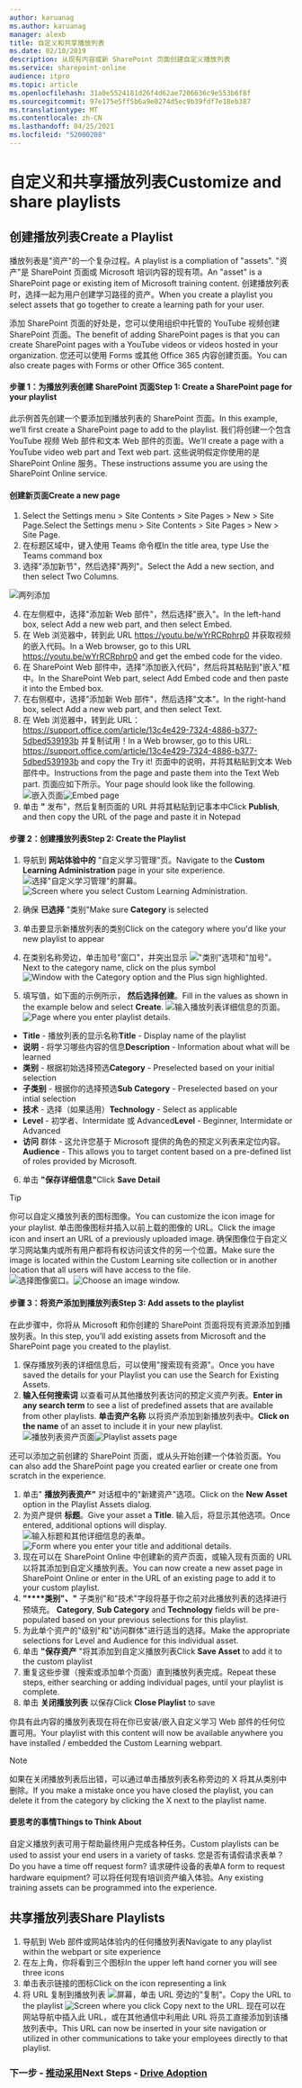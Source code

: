 ```yaml
---
author: karuanag
ms.author: karuanag
manager: alexb
title: 自定义和共享播放列表
ms.date: 02/10/2019
description: 从现有内容或新 SharePoint 页面创建自定义播放列表
ms.service: sharepoint-online
audience: itpro
ms.topic: article
ms.openlocfilehash: 31a0e5524181d26f4d62ae7206636c9e553b6f8f
ms.sourcegitcommit: 97e175e5ff5b6a9e0274d5ec9b39fdf7e18eb387
ms.translationtype: MT
ms.contentlocale: zh-CN
ms.lasthandoff: 04/25/2021
ms.locfileid: "52000208"
---
```

# <a name="customize-and-share-playlists"></a><span data-ttu-id="33b4d-103">自定义和共享播放列表</span><span class="sxs-lookup"><span data-stu-id="33b4d-103">Customize and share playlists</span></span>

## <a name="create-a-playlist"></a><span data-ttu-id="33b4d-104">创建播放列表</span><span class="sxs-lookup"><span data-stu-id="33b4d-104">Create a Playlist</span></span>

<span data-ttu-id="33b4d-105">播放列表是"资产"的一个复杂过程。</span><span class="sxs-lookup"><span data-stu-id="33b4d-105">A playlist is a compliation of "assets".</span></span> <span data-ttu-id="33b4d-106">"资产"是 SharePoint 页面或 Microsoft 培训内容的现有项。</span><span class="sxs-lookup"><span data-stu-id="33b4d-106">An "asset" is a SharePoint page or existing item of Microsoft training content.</span></span> <span data-ttu-id="33b4d-107">创建播放列表时，选择一起为用户创建学习路径的资产。</span><span class="sxs-lookup"><span data-stu-id="33b4d-107">When you create a playlist you select assets that go together to create a learning path for your user.</span></span>  

<span data-ttu-id="33b4d-108">添加 SharePoint 页面的好处是，您可以使用组织中托管的 YouTube 视频创建 SharePoint 页面。</span><span class="sxs-lookup"><span data-stu-id="33b4d-108">The benefit of adding SharePoint pages is that you can create SharePoint pages with a YouTube videos or videos hosted in your organization.</span></span> <span data-ttu-id="33b4d-109">您还可以使用 Forms 或其他 Office 365 内容创建页面。</span><span class="sxs-lookup"><span data-stu-id="33b4d-109">You can also create pages with Forms or other Office 365 content.</span></span>  

#### <a name="step-1-create-a-sharepoint-page-for-your-playlist"></a><span data-ttu-id="33b4d-110">步骤 1：为播放列表创建 SharePoint 页面</span><span class="sxs-lookup"><span data-stu-id="33b4d-110">Step 1: Create a SharePoint page for your playlist</span></span>
<span data-ttu-id="33b4d-111">此示例首先创建一个要添加到播放列表的 SharePoint 页面。</span><span class="sxs-lookup"><span data-stu-id="33b4d-111">In this example, we’ll first create a SharePoint page to add to the playlist.</span></span> <span data-ttu-id="33b4d-112">我们将创建一个包含 YouTube 视频 Web 部件和文本 Web 部件的页面。</span><span class="sxs-lookup"><span data-stu-id="33b4d-112">We’ll create a page with a YouTube video web part and Text web part.</span></span>  <span data-ttu-id="33b4d-113">这些说明假定你使用的是 SharePoint Online 服务。</span><span class="sxs-lookup"><span data-stu-id="33b4d-113">These instructions assume you are using the SharePoint Online service.</span></span> 

#### <a name="create-a-new-page"></a><span data-ttu-id="33b4d-114">创建新页面</span><span class="sxs-lookup"><span data-stu-id="33b4d-114">Create a new page</span></span>
1.  <span data-ttu-id="33b4d-115">Select the Settings menu > Site Contents > Site Pages > New > Site Page.</span><span class="sxs-lookup"><span data-stu-id="33b4d-115">Select the Settings menu > Site Contents > Site Pages > New > Site Page.</span></span>
2.  <span data-ttu-id="33b4d-116">在标题区域中，键入使用 Teams 命令框</span><span class="sxs-lookup"><span data-stu-id="33b4d-116">In the title area, type Use the Teams command box</span></span>
3.  <span data-ttu-id="33b4d-117">选择"添加新节"，然后选择"两列"。</span><span class="sxs-lookup"><span data-stu-id="33b4d-117">Select the Add a new section, and then select Two Columns.</span></span>

![两列添加](media/clo365addtwocolumn.png)

4.  <span data-ttu-id="33b4d-119">在左侧框中，选择"添加新 Web 部件"，然后选择"嵌入"。</span><span class="sxs-lookup"><span data-stu-id="33b4d-119">In the left-hand box, select Add a new web part, and then select Embed.</span></span> 
5.  <span data-ttu-id="33b4d-120">在 Web 浏览器中，转到此 URL https://youtu.be/wYrRCRphrp0 并获取视频的嵌入代码。</span><span class="sxs-lookup"><span data-stu-id="33b4d-120">In a Web browser, go to this URL https://youtu.be/wYrRCRphrp0 and get the embed code for the video.</span></span> 
6.  <span data-ttu-id="33b4d-121">在 SharePoint Web 部件中，选择"添加嵌入代码"，然后将其粘贴到"嵌入"框中。</span><span class="sxs-lookup"><span data-stu-id="33b4d-121">In the SharePoint Web part, select Add Embed code and then paste it into the Embed box.</span></span> 
7.  <span data-ttu-id="33b4d-122">在右侧框中，选择"添加新 Web 部件"，然后选择"文本"。</span><span class="sxs-lookup"><span data-stu-id="33b4d-122">In the right-hand box, select Add a new web part, and then select Text.</span></span> 
8.  <span data-ttu-id="33b4d-123">在 Web 浏览器中，转到此 URL： https://support.office.com/article/13c4e429-7324-4886-b377-5dbed539193b 并复制试用！</span><span class="sxs-lookup"><span data-stu-id="33b4d-123">In a Web browser, go to this URL: https://support.office.com/article/13c4e429-7324-4886-b377-5dbed539193b and copy the Try it!</span></span> <span data-ttu-id="33b4d-124">页面中的说明，并将其粘贴到文本 Web 部件中。</span><span class="sxs-lookup"><span data-stu-id="33b4d-124">Instructions from the page and paste them into the Text Web part.</span></span> <span data-ttu-id="33b4d-125">页面应如下所示。</span><span class="sxs-lookup"><span data-stu-id="33b4d-125">Your page should look like the following.</span></span> 
<span data-ttu-id="33b4d-126">![嵌入页面](media/clo365teamscommandbox.png)</span><span class="sxs-lookup"><span data-stu-id="33b4d-126">![Embed page](media/clo365teamscommandbox.png)</span></span>
9.  <span data-ttu-id="33b4d-127">单击 **"** 发布"，然后复制页面的 URL 并将其粘贴到记事本中</span><span class="sxs-lookup"><span data-stu-id="33b4d-127">Click **Publish**, and then copy the URL of the page and paste it in Notepad</span></span>

#### <a name="step-2-create-the-playlist"></a><span data-ttu-id="33b4d-128">步骤 2：创建播放列表</span><span class="sxs-lookup"><span data-stu-id="33b4d-128">Step 2: Create the Playlist</span></span>

1. <span data-ttu-id="33b4d-129">导航到 **网站体验中的** "自定义学习管理"页。</span><span class="sxs-lookup"><span data-stu-id="33b4d-129">Navigate to the **Custom Learning Administration** page in your site experience.</span></span>
<span data-ttu-id="33b4d-130">![选择"自定义学习管理"的屏幕。](media/custom_admin.png)</span><span class="sxs-lookup"><span data-stu-id="33b4d-130">![Screen where you select Custom Learning Administration.](media/custom_admin.png)</span></span>
1. <span data-ttu-id="33b4d-131">确保 **已选择** "类别"</span><span class="sxs-lookup"><span data-stu-id="33b4d-131">Make sure **Category** is selected</span></span> 
1. <span data-ttu-id="33b4d-132">单击要显示新播放列表的类别</span><span class="sxs-lookup"><span data-stu-id="33b4d-132">Click on the category where you'd like your new playlist to appear</span></span>
1. <span data-ttu-id="33b4d-133">在类别名称旁边，单击加号"窗口"，并突出显示 ![ "类别"选项和"加号"。](media/custom_addplay.png)</span><span class="sxs-lookup"><span data-stu-id="33b4d-133">Next to the category name, click on the plus symbol ![Window with the Category option and the Plus sign highlighted.](media/custom_addplay.png)</span></span>

1. <span data-ttu-id="33b4d-134">填写值，如下面的示例所示， **然后选择创建**。</span><span class="sxs-lookup"><span data-stu-id="33b4d-134">Fill in the values as shown in the example below and select **Create**.</span></span> 
<span data-ttu-id="33b4d-135">![输入播放列表详细信息的页面。](media/custom_details.png)</span><span class="sxs-lookup"><span data-stu-id="33b4d-135">![Page where you enter playlist details.](media/custom_details.png)</span></span>
- <span data-ttu-id="33b4d-136">**Title** - 播放列表的显示名称</span><span class="sxs-lookup"><span data-stu-id="33b4d-136">**Title** - Display name of the playlist</span></span>
- <span data-ttu-id="33b4d-137">**说明** - 将学习哪些内容的信息</span><span class="sxs-lookup"><span data-stu-id="33b4d-137">**Description** - Information about what will be learned</span></span>
- <span data-ttu-id="33b4d-138">**类别** - 根据初始选择预选</span><span class="sxs-lookup"><span data-stu-id="33b4d-138">**Category** - Preselected based on your initial selection</span></span>
- <span data-ttu-id="33b4d-139">**子类别** - 根据你的选择预选</span><span class="sxs-lookup"><span data-stu-id="33b4d-139">**Sub Category** - Preselected based on your intial selection</span></span>
- <span data-ttu-id="33b4d-140">**技术** - 选择（如果适用）</span><span class="sxs-lookup"><span data-stu-id="33b4d-140">**Technology** - Select as applicable</span></span>
- <span data-ttu-id="33b4d-141">**Level** - 初学者、Intermidate 或 Advanced</span><span class="sxs-lookup"><span data-stu-id="33b4d-141">**Level** - Beginner, Intermidate or Advanced</span></span>
- <span data-ttu-id="33b4d-142">**访问** 群体 - 这允许您基于 Microsoft 提供的角色的预定义列表来定位内容。</span><span class="sxs-lookup"><span data-stu-id="33b4d-142">**Audience** - This allows you to target content based on a pre-defined list of roles provided by Microsoft.</span></span>

6. <span data-ttu-id="33b4d-143">单击 **"保存详细信息"**</span><span class="sxs-lookup"><span data-stu-id="33b4d-143">Click **Save Detail**</span></span>

> [!TIP]
> <span data-ttu-id="33b4d-144">你可以自定义播放列表的图标图像。</span><span class="sxs-lookup"><span data-stu-id="33b4d-144">You can customize the icon image for your playlist.</span></span>  <span data-ttu-id="33b4d-145">单击图像图标并插入以前上载的图像的 URL。</span><span class="sxs-lookup"><span data-stu-id="33b4d-145">Click the image icon and insert an URL of a previously uploaded image.</span></span>  <span data-ttu-id="33b4d-146">确保图像位于自定义学习网站集内或所有用户都将有权访问该文件的另一个位置。</span><span class="sxs-lookup"><span data-stu-id="33b4d-146">Make sure the image is located within the Custom Learning site collection or in another location that all users will have access to the file.</span></span>  
<span data-ttu-id="33b4d-147">![选择图像窗口。](media/custom_image.png)</span><span class="sxs-lookup"><span data-stu-id="33b4d-147">![Choose an image window.](media/custom_image.png)</span></span>

#### <a name="step-3-add-assets-to-the-playlist"></a><span data-ttu-id="33b4d-148">步骤 3：将资产添加到播放列表</span><span class="sxs-lookup"><span data-stu-id="33b4d-148">Step 3: Add assets to the playlist</span></span>
<span data-ttu-id="33b4d-149">在此步骤中，你将从 Microsoft 和你创建的 SharePoint 页面将现有资源添加到播放列表。</span><span class="sxs-lookup"><span data-stu-id="33b4d-149">In this step, you’ll add existing assets from Microsoft and the SharePoint page you created to the playlist.</span></span> 

1. <span data-ttu-id="33b4d-150">保存播放列表的详细信息后，可以使用"搜索现有资源"。</span><span class="sxs-lookup"><span data-stu-id="33b4d-150">Once you have saved the details for your Playlist you can use the Search for Existing Assets.</span></span>
1. <span data-ttu-id="33b4d-151">**输入任何搜索词** 以查看可从其他播放列表访问的预定义资产列表。</span><span class="sxs-lookup"><span data-stu-id="33b4d-151">**Enter in any search term** to see a list of predefined assets that are available from other playlists.</span></span> <span data-ttu-id="33b4d-152">**单击资产名称** 以将资产添加到新播放列表中。</span><span class="sxs-lookup"><span data-stu-id="33b4d-152">**Click on the name** of an asset to include it in your new playlist.</span></span><br/>
<span data-ttu-id="33b4d-153">![播放列表资产页面](media/custom_slist.png)</span><span class="sxs-lookup"><span data-stu-id="33b4d-153">![Playlist assets page](media/custom_slist.png)</span></span>

<span data-ttu-id="33b4d-154">还可以添加之前创建的 SharePoint 页面，或从头开始创建一个体验页面。</span><span class="sxs-lookup"><span data-stu-id="33b4d-154">You can also add the SharePoint page you created earlier or create one from scratch in the experience.</span></span>

1. <span data-ttu-id="33b4d-155">单击" **播放列表资产"** 对话框中的"新建资产"选项。</span><span class="sxs-lookup"><span data-stu-id="33b4d-155">Click on the **New Asset** option in the Playlist Assets dialog.</span></span>
1. <span data-ttu-id="33b4d-156">为资产提供 **标题**。</span><span class="sxs-lookup"><span data-stu-id="33b4d-156">Give your asset a **Title**.</span></span> <span data-ttu-id="33b4d-157">输入后，将显示其他选项。</span><span class="sxs-lookup"><span data-stu-id="33b4d-157">Once entered, additional options will display.</span></span>
<span data-ttu-id="33b4d-158">![输入标题和其他详细信息的表单。](media/custom_newpage.png)</span><span class="sxs-lookup"><span data-stu-id="33b4d-158">![Form where you enter your title and additional details.](media/custom_newpage.png)</span></span>
1. <span data-ttu-id="33b4d-159">现在可以在 SharePoint Online 中创建新的资产页面，或输入现有页面的 URL 以将其添加到自定义播放列表。</span><span class="sxs-lookup"><span data-stu-id="33b4d-159">You can now create a new asset page in SharePoint Online or enter in the URL of an existing page to add it to your custom playlist.</span></span> 
1. <span data-ttu-id="33b4d-160">**"\*\*\*\*类别"、"** 子类别"和"技术"字段将基于你之前对此播放列表的选择进行预填充。 </span><span class="sxs-lookup"><span data-stu-id="33b4d-160">**Category**, **Sub Category** and **Technology** fields will be pre-populated based on your previous selections for this playlist.</span></span>
1. <span data-ttu-id="33b4d-161">为此单个资产的"级别"和"访问群体"进行适当的选择。</span><span class="sxs-lookup"><span data-stu-id="33b4d-161">Make the appropriate selections for Level and Audience for this individual asset.</span></span>  
1. <span data-ttu-id="33b4d-162">单击 **"保存资产** "将其添加到自定义播放列表</span><span class="sxs-lookup"><span data-stu-id="33b4d-162">Click **Save Asset** to add it to the custom playlist</span></span>
1. <span data-ttu-id="33b4d-163">重复这些步骤（搜索或添加单个页面）直到播放列表完成。</span><span class="sxs-lookup"><span data-stu-id="33b4d-163">Repeat these steps, either searching or adding individual pages, until your playlist is complete.</span></span> 
1. <span data-ttu-id="33b4d-164">单击 **关闭播放列表** 以保存</span><span class="sxs-lookup"><span data-stu-id="33b4d-164">Click **Close Playlist** to save</span></span>

<span data-ttu-id="33b4d-165">你具有此内容的播放列表现在将在你已安装/嵌入自定义学习 Web 部件的任何位置可用。</span><span class="sxs-lookup"><span data-stu-id="33b4d-165">Your playlist with this content will now be available anywhere you have installed / embedded the Custom Learning webpart.</span></span> 

> [!NOTE]
> <span data-ttu-id="33b4d-166">如果在关闭播放列表后出错，可以通过单击播放列表名称旁边的 X 将其从类别中删除。</span><span class="sxs-lookup"><span data-stu-id="33b4d-166">If you make a mistake once you have closed the playlist, you can delete it from the category by clicking the X next to the playlist name.</span></span>  

#### <a name="things-to-think-about"></a><span data-ttu-id="33b4d-167">要思考的事情</span><span class="sxs-lookup"><span data-stu-id="33b4d-167">Things to Think About</span></span>

<span data-ttu-id="33b4d-168">自定义播放列表可用于帮助最终用户完成各种任务。</span><span class="sxs-lookup"><span data-stu-id="33b4d-168">Custom playlists can be used to assist your end users in a variety of tasks.</span></span>  <span data-ttu-id="33b4d-169">您是否有请假请求表单？</span><span class="sxs-lookup"><span data-stu-id="33b4d-169">Do you have a time off request form?</span></span>  <span data-ttu-id="33b4d-170">请求硬件设备的表单</span><span class="sxs-lookup"><span data-stu-id="33b4d-170">A form to request hardware equipment?</span></span>  <span data-ttu-id="33b4d-171">可以将任何现有培训资产编入体验。</span><span class="sxs-lookup"><span data-stu-id="33b4d-171">Any existing training assets can be programmed into the experience.</span></span>  

## <a name="share-playlists"></a><span data-ttu-id="33b4d-172">共享播放列表</span><span class="sxs-lookup"><span data-stu-id="33b4d-172">Share Playlists</span></span>

1. <span data-ttu-id="33b4d-173">导航到 Web 部件或网站体验内的任何播放列表</span><span class="sxs-lookup"><span data-stu-id="33b4d-173">Navigate to any playlist within the webpart or site experience</span></span>
1. <span data-ttu-id="33b4d-174">在左上角，你将看到三个图标</span><span class="sxs-lookup"><span data-stu-id="33b4d-174">In the upper left hand corner you will see three icons</span></span>
1. <span data-ttu-id="33b4d-175">单击表示链接的图标</span><span class="sxs-lookup"><span data-stu-id="33b4d-175">Click on the icon representing a link</span></span>
1. <span data-ttu-id="33b4d-176">将 URL 复制到播放列表 ![ 屏幕，单击 URL 旁边的"复制"。](media/share.png)</span><span class="sxs-lookup"><span data-stu-id="33b4d-176">Copy the URL to the playlist ![Screen where you click Copy next to the URL.](media/share.png)</span></span>
<span data-ttu-id="33b4d-177">现在可以在网站导航中插入此 URL，或在其他通信中利用此 URL 将员工直接添加到该播放列表中。</span><span class="sxs-lookup"><span data-stu-id="33b4d-177">This URL can now be inserted in your site navigation or utilized in other communications to take your employees directly to that playlist.</span></span> 

### <a name="next-steps---drive-adoption"></a><span data-ttu-id="33b4d-178">下一步 - [推动采用](driveadoption.md)</span><span class="sxs-lookup"><span data-stu-id="33b4d-178">Next Steps - [Drive Adoption](driveadoption.md)</span></span>
